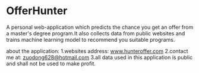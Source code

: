 # OfferHunter
A personal web-application which predicts the chance you get an offer from a master's degree program.It also collects data from public websites and trains machine learning model to recommend you suitable programs.

about the application:
1.websites address: www.hunteroffer.com
2.contact me at: zuodong628@hotmail.com
3.all data used in this application is public and shall not be used to make profit.
